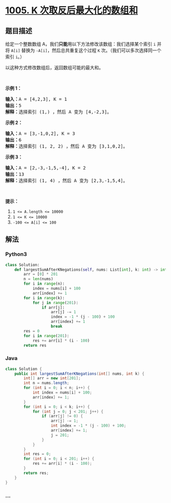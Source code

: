 # [1005. K 次取反后最大化的数组和](https://leetcode-cn.com/problems/maximize-sum-of-array-after-k-negations)



## 题目描述

<!-- 这里写题目描述 -->

<p>给定一个整数数组 A，我们<strong>只能</strong>用以下方法修改该数组：我们选择某个索引 <code>i</code>&nbsp;并将 <code>A[i]</code> 替换为 <code>-A[i]</code>，然后总共重复这个过程 <code>K</code> 次。（我们可以多次选择同一个索引 <code>i</code>。）</p>

<p>以这种方式修改数组后，返回数组可能的最大和。</p>

<p>&nbsp;</p>

<p><strong>示例 1：</strong></p>

<pre><strong>输入：</strong>A = [4,2,3], K = 1
<strong>输出：</strong>5
<strong>解释：</strong>选择索引 (1,) ，然后 A 变为 [4,-2,3]。
</pre>

<p><strong>示例 2：</strong></p>

<pre><strong>输入：</strong>A = [3,-1,0,2], K = 3
<strong>输出：</strong>6
<strong>解释：</strong>选择索引 (1, 2, 2) ，然后 A 变为 [3,1,0,2]。
</pre>

<p><strong>示例 3：</strong></p>

<pre><strong>输入：</strong>A = [2,-3,-1,5,-4], K = 2
<strong>输出：</strong>13
<strong>解释：</strong>选择索引 (1, 4) ，然后 A 变为 [2,3,-1,5,4]。
</pre>

<p>&nbsp;</p>

<p><strong>提示：</strong></p>

<ol>
	<li><code>1 &lt;= A.length &lt;= 10000</code></li>
	<li><code>1 &lt;= K &lt;= 10000</code></li>
	<li><code>-100 &lt;= A[i] &lt;= 100</code></li>
</ol>


## 解法

<!-- 这里可写通用的实现逻辑 -->

<!-- tabs:start -->

### **Python3**

<!-- 这里可写当前语言的特殊实现逻辑 -->

```python
class Solution:
    def largestSumAfterKNegations(self, nums: List[int], k: int) -> int:
        arr = [0] * 201
        n = len(nums)
        for i in range(n):
            index = nums[i] + 100
            arr[index] += 1
        for i in range(k):
            for j in range(201):
                if arr[j]:
                    arr[j] -= 1
                    index = -1 * (j - 100) + 100
                    arr[index] += 1
                    break
        res = 0
        for i in range(201):
            res += arr[i] * (i - 100)
        return res
```

### **Java**

<!-- 这里可写当前语言的特殊实现逻辑 -->

```java
class Solution {
    public int largestSumAfterKNegations(int[] nums, int k) {
        int[] arr = new int[201];
        int n = nums.length;
        for (int i = 0; i < n; i++) {
            int index = nums[i] + 100;
            arr[index] += 1;
        }
        for (int i = 0; i < k; i++) {
            for (int j = 0; j < 201; j++) {
                if (arr[j] != 0) {
                    arr[j] -= 1;
                    int index = -1 * (j - 100) + 100;
                    arr[index] += 1;
                    j = 201;
                }
            }
        }
        int res = 0;
        for (int i = 0; i < 201; i++) {
            res += arr[i] * (i - 100);
        }
        return res;
    }
}
```

### **...**

```

```

<!-- tabs:end -->
